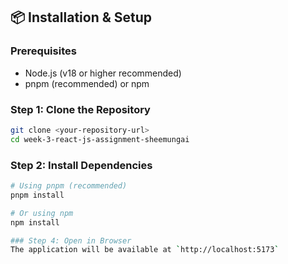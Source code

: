
## 📦 Installation & Setup

### Prerequisites
- Node.js (v18 or higher recommended)
- pnpm (recommended) or npm

### Step 1: Clone the Repository
```bash
git clone <your-repository-url>
cd week-3-react-js-assignment-sheemungai
```

### Step 2: Install Dependencies
```bash
# Using pnpm (recommended)
pnpm install

# Or using npm
npm install

### Step 4: Open in Browser
The application will be available at `http://localhost:5173`



